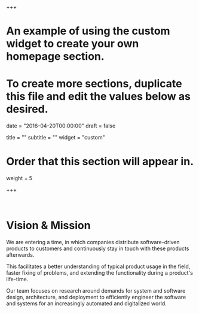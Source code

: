 +++
# An example of using the custom widget to create your own homepage section.
# To create more sections, duplicate this file and edit the values below as desired.

date = "2016-04-20T00:00:00"
draft = false

title = ""
subtitle = ""
widget = "custom"

# Order that this section will appear in.
weight = 5

+++

<br>

# Vision & Mission

We are entering a time, in which companies distribute software-driven products
to customers and continuously stay in touch with these products afterwards.

This facilitates a better understanding of typical product usage in the field,
faster fixing of problems, and extending the functionality during a product's life-time.

Our team focuses on research around demands for system and software design,
architecture, and deployment to efficiently engineer the software and systems
for an increasingly automated and digitalized world.